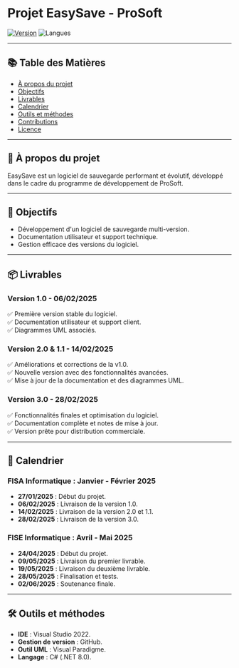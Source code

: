 ﻿# Projet EasySave - ProSoft

[![Version](https://img.shields.io/badge/version-1.0-blue)](https://github.com/Cesi-AlbanCalvo/EasySave/releases/tag/v1.0)
![Langues](https://img.shields.io/badge/langues-Français%20%7C%20English-green)

---

## 📚 Table des Matières
- [À propos du projet](#à-propos-du-projet)
- [Objectifs](#objectifs)
- [Livrables](#livrables)
- [Calendrier](#calendrier)
- [Outils et méthodes](#outils-et-méthodes)
- [Contributions](#contributions)
- [Licence](#licence)

---

## 🌟 À propos du projet

EasySave est un logiciel de sauvegarde performant et évolutif, développé dans le cadre du programme de développement de ProSoft.

---

## 🎯 Objectifs

- Développement d'un logiciel de sauvegarde multi-version.
- Documentation utilisateur et support technique.
- Gestion efficace des versions du logiciel.

---

## 📦 Livrables

### **Version 1.0** - 06/02/2025
✅ Première version stable du logiciel.  
✅ Documentation utilisateur et support client.  
✅ Diagrammes UML associés.

### **Version 2.0 & 1.1** - 14/02/2025
✅ Améliorations et corrections de la v1.0.  
✅ Nouvelle version avec des fonctionnalités avancées.  
✅ Mise à jour de la documentation et des diagrammes UML.

### **Version 3.0** - 28/02/2025
✅ Fonctionnalités finales et optimisation du logiciel.  
✅ Documentation complète et notes de mise à jour.  
✅ Version prête pour distribution commerciale.

---

## 📅 Calendrier

### **FISA Informatique : Janvier - Février 2025**
- **27/01/2025** : Début du projet.
- **06/02/2025** : Livraison de la version 1.0.
- **14/02/2025** : Livraison de la version 2.0 et 1.1.
- **28/02/2025** : Livraison de la version 3.0.

### **FISE Informatique : Avril - Mai 2025**
- **24/04/2025** : Début du projet.
- **09/05/2025** : Livraison du premier livrable.
- **19/05/2025** : Livraison du deuxième livrable.
- **28/05/2025** : Finalisation et tests.
- **02/06/2025** : Soutenance finale.

---

## 🛠 Outils et méthodes

- **IDE** : Visual Studio 2022.
- **Gestion de version** : GitHub.
- **Outil UML** : Visual Paradigme.
- **Langage** : C# (.NET 8.0).


